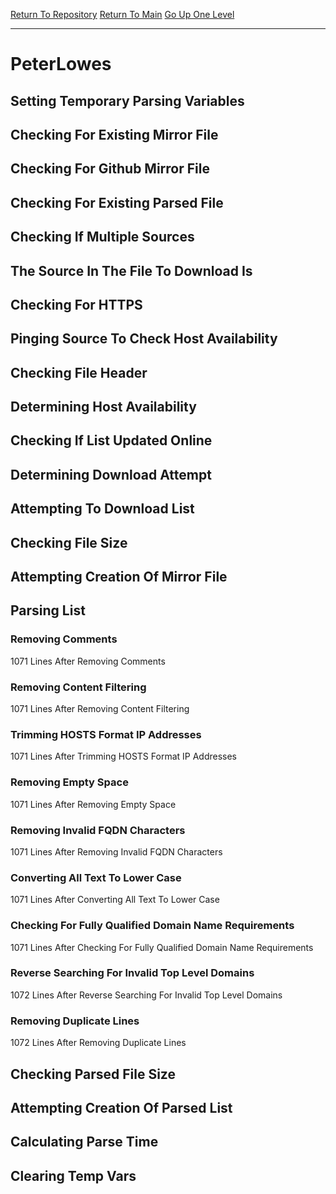 [Return To Repository](https://github.com/deathbybandaid/piholeparser/)
[Return To Main](https://github.com/deathbybandaid/piholeparser/blob/master/RecentRunLogs/Mainlog.md)
[Go Up One Level](https://github.com/deathbybandaid/piholeparser/blob/master/RecentRunLogs/TopLevelScripts/30-Processing-External-Blacklists.md)
____________________________________
# PeterLowes
## Setting Temporary Parsing Variables
## Checking For Existing Mirror File
## Checking For Github Mirror File
## Checking For Existing Parsed File
## Checking If Multiple Sources
## The Source In The File To Download Is
## Checking For HTTPS
## Pinging Source To Check Host Availability
## Checking File Header
## Determining Host Availability
## Checking If List Updated Online
## Determining Download Attempt
## Attempting To Download List
## Checking File Size
## Attempting Creation Of Mirror File
## Parsing List
### Removing Comments
1071 Lines After Removing Comments
### Removing Content Filtering
1071 Lines After Removing Content Filtering
### Trimming HOSTS Format IP Addresses
1071 Lines After Trimming HOSTS Format IP Addresses
### Removing Empty Space
1071 Lines After Removing Empty Space
### Removing Invalid FQDN Characters
1071 Lines After Removing Invalid FQDN Characters
### Converting All Text To Lower Case
1071 Lines After Converting All Text To Lower Case
### Checking For Fully Qualified Domain Name Requirements
1071 Lines After Checking For Fully Qualified Domain Name Requirements
### Reverse Searching For Invalid Top Level Domains
1072 Lines After Reverse Searching For Invalid Top Level Domains
### Removing Duplicate Lines
1072 Lines After Removing Duplicate Lines
## Checking Parsed File Size
## Attempting Creation Of Parsed List
## Calculating Parse Time
## Clearing Temp Vars
